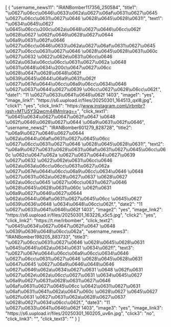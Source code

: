 [
    {
        "username_news11": "IRANBomber117356_250584",
        "title1": "\u0627\u06cc\u0646\u0633\u062a\u0627\u06af\u0631\u0627\u0645 \u0627\u06cc\u0631\u0627\u0646 \u0628\u0645\u0628\u0631!",
        "text1": "\u0634\u0645\u0627 \u0645\u06cc\u200c\u062a\u0648\u0627\u0646\u06cc\u062f \u0628\u0627 \u062f\u0646\u0628\u0627\u0644 \u06a9\u0631\u062f\u0646 \u0627\u06cc\u0646\u0633\u062a\u0627\u06af\u0631\u0627\u0645 \u0627\u06cc\u0631\u0627\u0646 \u0628\u0645\u0628\u0631\u060c \u0627\u0632 \u0622\u062e\u0631\u06cc\u0646 \u062a\u063a\u06cc\u06cc\u0631\u0627\u062a \u0648 \u0631\u0648\u0634\u200c\u0647\u0627\u06cc \u0628\u0647\u0628\u0648\u062f \u0639\u0645\u0644\u06a9\u0631\u062f \u0627\u067e\u0644\u06cc\u06a9\u06cc\u0634\u0646 \u0627\u0637\u0644\u0627\u0639 \u06cc\u0627\u0628\u06cc\u062f.",
        "date1": "11 \u0627\u0633\u0641\u0646\u062f 1403",
        "image1": "yes",
        "image_link1": "https:\/\/s6.uupload.ir\/files\/20250301_164513_qxl8.jpg",
        "click1": "yes",
        "click_link1": "https:\/\/www.instagram.com\/irbmbr?igsh=MTU5Y3Qwcm44Mmlrag==",
        "click_text1": "\u0645\u0634\u0627\u0647\u062f\u0647 \u0648 \u062f\u0646\u0628\u0627\u0644 \u06a9\u0631\u062f\u0646",
        "username_news2": "IRANBomber601279_828728",
        "title2": "\u06a9\u0627\u0646\u0627\u0644 \u062a\u0644\u06af\u0631\u0627\u0645\u06cc \u0627\u06cc\u0631\u0627\u0646 \u0628\u0645\u0628\u0631!",
        "text2": "\u06a9\u0627\u0631\u0628\u0631\u06af\u0631\u0627\u0645\u06cc\u060c \u062c\u0647\u062a \u0627\u0637\u0644\u0627\u0639 \u0627\u0632 \u0622\u062e\u0631\u06cc\u0646 \u062a\u063a\u06cc\u06cc\u0631\u0627\u062a \u0627\u067e\u0644\u06cc\u06a9\u06cc\u0634\u0646 \u0648 \u0627\u0631\u062a\u0628\u0627\u0637 \u0628\u0627 \u062a\u06cc\u0645 \u0627\u06cc\u0631\u0627\u0646 \u0628\u0645\u0628\u0631\u060c \u062f\u0631 \u06a9\u0627\u0646\u0627\u0644 \u062a\u0644\u06af\u0631\u0627\u0645\u06cc \u0645\u0627 \u0639\u0636\u0648 \u0634\u0648\u06cc\u062f.",
        "date2": "11 \u0627\u0633\u0641\u0646\u062f 1403",
        "image2": "yes",
        "image_link2": "https:\/\/s6.uupload.ir\/files\/20250301_163226_x5c5.jpg",
        "click2": "yes",
        "click_link2": "https:\/\/t.me\/irbomber",
        "click_text2": "\u0645\u0634\u0627\u0647\u062f\u0647 \u0648 \u0639\u0636\u0648\u06cc\u062a",
        "username_news3": "IRANBomber198205_883733",
        "title3": "\u0627\u06cc\u0631\u0627\u0646 \u0628\u0645\u0628\u0631 \u0645\u0646\u062a\u0634\u0631 \u0634\u062f!",
        "text3": "\u0627\u067e\u0644\u06cc\u06a9\u06cc\u0634\u0646 \u0627\u06cc\u0631\u0627\u0646 \u0628\u0645\u0628\u0631 \u0647\u0645 \u0627\u06a9\u0646\u0648\u0646 \u0627\u0646\u062a\u0634\u0627\u0631 \u0648 \u062f\u0631 \u0627\u062e\u062a\u06cc\u0627\u0631 \u0634\u0645\u0627 \u06a9\u0627\u0631\u0628\u0631\u0627\u0646 \u06af\u0631\u0627\u0645\u06cc \u0642\u0631\u0627\u0631 \u06af\u0631\u0641\u062a\u0647\u060c \u0628\u0627 \u0645\u0627 \u062f\u0631 \u0627\u0631\u062a\u0628\u0627\u0637 \u0628\u0627\u0634\u06cc\u062f.",
        "date3": "11 \u0627\u0633\u0641\u0646\u062f 1403",
        "image3": "yes",
        "image_link3": "https:\/\/s6.uupload.ir\/files\/20250301_160205_uv6n.jpg",
        "click3": "no",
        "click_link3": "",
        "click_text3": ""
    }
]